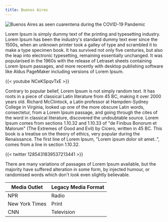 ```yaml
---
title: Buenos Aires
---
```


![Buenos Aires as seen cuarentena during the COVID-19 Pandemic ](https://fotos.perfil.com/2020/05/11/trim/1280/720/cuarentena-954460.jpg)

Lorem Ipsum is simply dummy text of the printing and typesetting industry. Lorem Ipsum has been the industry's standard dummy text ever since the 1500s, when an unknown printer took a galley of type and scrambled it to make a type specimen book. It has survived not only five centuries, but also the leap into electronic typesetting, remaining essentially unchanged. It was popularised in the 1960s with the release of Letraset sheets containing Lorem Ipsum passages, and more recently with desktop publishing software like Aldus PageMaker including versions of Lorem Ipsum.

{{< youtube NCeKSpqvTxE >}}


Contrary to popular belief, Lorem Ipsum is not simply random text. It has roots in a piece of classical Latin literature from 45 BC, making it over 2000 years old. Richard McClintock, a Latin professor at Hampden-Sydney College in Virginia, looked up one of the more obscure Latin words, consectetur, from a Lorem Ipsum passage, and going through the cites of the word in classical literature, discovered the undoubtable source. Lorem Ipsum comes from sections 1.10.32 and 1.10.33 of "de Finibus Bonorum et Malorum" (The Extremes of Good and Evil) by Cicero, written in 45 BC. This book is a treatise on the theory of ethics, very popular during the Renaissance. The first line of Lorem Ipsum, "Lorem ipsum dolor sit amet..", comes from a line in section 1.10.32.

{{< twitter 1285431839537213441 >}}

There are many variations of passages of Lorem Ipsum available, but the majority have suffered alteration in some form, by injected humour, or randomised words which don't look even slightly believable.

| **Media Outlet**  | **Legacy Media Format** |  
|------|---------|
| NPR            | Radio       |
| New York Times |  Print      |   
|  CNN           |  Television |  
